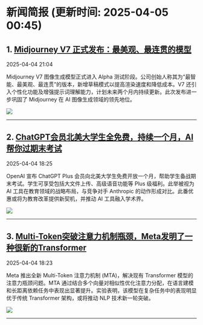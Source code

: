 # 新闻简报 (更新时间: 2025-04-05 00:45)

## 1. [Midjourney V7 正式发布：最美观、最连贯的模型](https://www.aibase.com/zh/news/16858)  
2025-04-04 21:04

Midjourney V7 图像生成模型正式进入 Alpha 测试阶段。公司创始人称其为“最智能、最美观、最连贯”的版本，新增草稿模式以提高渲染速度和降低成本。V7 还引入个性化功能及增强提示词理解能力，计划未来两个月内持续更新。此次发布进一步巩固了 Midjourney 在 AI 图像生成领域的领先地位。

![](https://upload.chinaz.com/2025/0404/6387939733035900645764932.jpg)

---

## 2. [ChatGPT会员北美大学生全免费，持续一个月，AI帮你过期末考试](https://www.jiqizhixin.com/articles/2025-04-04-6)  
2025-04-04 18:25

OpenAI 宣布 ChatGPT Plus 会员向北美大学生免费开放一个月，帮助学生备战期末考试。学生可享受包括大文件上传、高级语音功能等 Plus 级福利。此举被视为 AI 工具在教育领域的战略布局，与竞争对手 Anthropic 的动作形成对比。此番优惠或将为教育改革提供新契机，并推动 AI 工具融入学术界。

![](https://image.jiqizhixin.com/uploads/editor/e420a7d7-f28f-4bb7-ace1-f76a7c2f2092/640.png)

---

## 3. [Multi-Token突破注意力机制瓶颈，Meta发明了一种很新的Transformer](https://www.jiqizhixin.com/articles/2025-04-04-5)  
2025-04-04 18:23

Meta 推出全新 Multi-Token 注意力机制 (MTA)，解决现有 Transformer 模型的注意力瓶颈问题。MTA 通过结合多个向量对相似性优化注意力分配，在语言建模和长距离依赖任务中表现出显著提升。实验表明，该模型在复杂任务中的表现明显优于传统 Transformer 架构，或将推动 NLP 技术新一轮突破。

![](https://image.jiqizhixin.com/uploads/editor/6f929590-40b5-43d3-b44c-077342eec0ab/640.png)

--- 